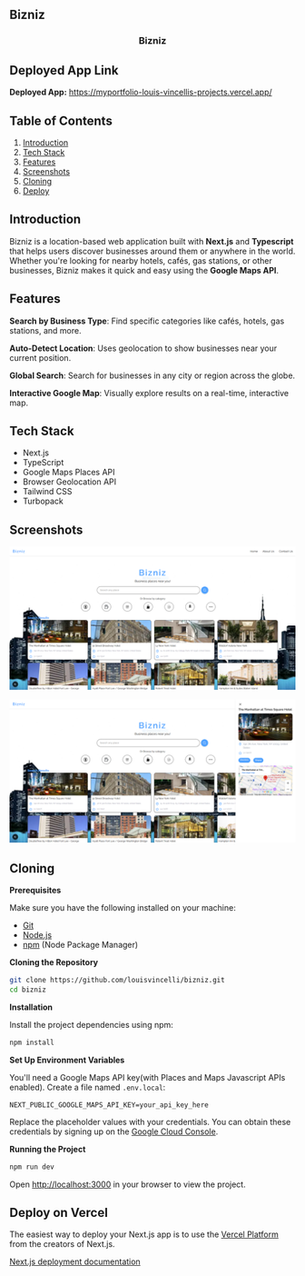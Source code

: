 ## <a name="bizniz">Bizniz</a>

<div>
  <h3 align="center">Bizniz</h3>
</div>

## <a name="deployedlink">Deployed App Link</a>

**Deployed App:** https://myportfolio-louis-vincellis-projects.vercel.app/

## <a name="table">Table of Contents</a>

1. [Introduction](#introduction)
2. [Tech Stack](#tech-stack)
3. [Features](#features)
4. [Screenshots](#screenshots)
5. [Cloning](#cloning)
6. [Deploy](#deploy)

## <a name="introduction"> Introduction</a>

Bizniz is a location-based web application built with **Next.js** and **Typescript** that helps users discover businesses around them or anywhere in the world. Whether you're looking for nearby hotels, cafés, gas stations, or other businesses, Bizniz makes it quick and easy using the **Google Maps API**.

## <a name="features"> Features</a>

 **Search by Business Type**: Find specific categories like cafés, hotels, gas stations, and more.

 **Auto-Detect Location**: Uses geolocation to show businesses near your current position.

 **Global Search**: Search for businesses in any city or region across the globe.

 **Interactive Google Map**: Visually explore results on a real-time, interactive map.

 ## <a name="tech-stack"> Tech Stack</a>

- Next.js
- TypeScript
- Google Maps Places API
- Browser Geolocation API
- Tailwind CSS
- Turbopack

## <a name="screenshots"> Screenshots</a>

![Screenshot1](./public/screenshot1.PNG)

![Screenshot2](./public/screenshot2.PNG)

## <a name="cloning"> Cloning</a>

**Prerequisites**

Make sure you have the following installed on your machine:

- [Git](https://git-scm.com/)
- [Node.js](https://nodejs.org/en)
- [npm](https://www.npmjs.com/) (Node Package Manager)

**Cloning the Repository**

```bash
git clone https://github.com/louisvincelli/bizniz.git
cd bizniz
```

**Installation**

Install the project dependencies using npm:

```bash
npm install
```

**Set Up Environment Variables**

You'll need a Google Maps API key(with Places and Maps Javascript APIs enabled). Create a file named `.env.local`:

```env
NEXT_PUBLIC_GOOGLE_MAPS_API_KEY=your_api_key_here

```

Replace the placeholder values with your credentials. You can obtain these credentials by signing up on the [Google Cloud Console](https://cloud.google.com/).

**Running the Project**

```bash
npm run dev
```

Open [http://localhost:3000](http://localhost:3000) in your browser to view the project.

## <a name="deploy"> Deploy on Vercel</a>

The easiest way to deploy your Next.js app is to use the [Vercel Platform](https://vercel.com/new?utm_medium=default-template&filter=next.js&utm_source=create-next-app&utm_campaign=create-next-app-readme) from the creators of Next.js.

[Next.js deployment documentation](https://nextjs.org/docs/app/building-your-application/deploying)



